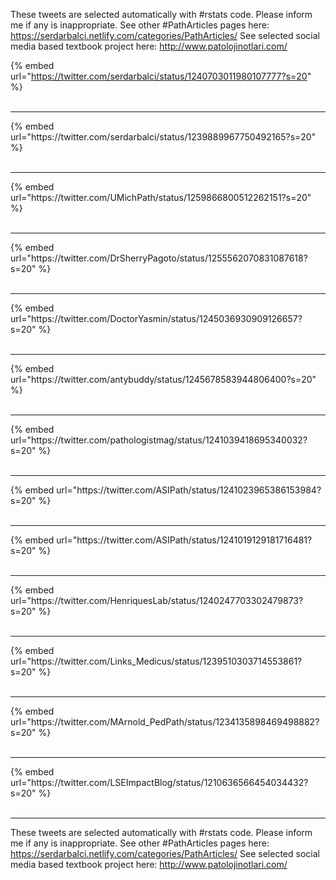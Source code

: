 

These tweets are selected automatically with #rstats code. Please inform me if any is inappropriate.
See other #PathArticles pages here: https://serdarbalci.netlify.com/categories/PathArticles/ 
See selected social media based textbook project here: http://www.patolojinotlari.com/

{% embed url="https://twitter.com/serdarbalci/status/1240703011980107777?s=20" %}<br>
<br>
<hr>
{% embed url="https://twitter.com/serdarbalci/status/1239889967750492165?s=20" %}<br>
<br>
<hr>
{% embed url="https://twitter.com/UMichPath/status/1259866800512262151?s=20" %}<br>
<br>
<hr>
{% embed url="https://twitter.com/DrSherryPagoto/status/1255562070831087618?s=20" %}<br>
<br>
<hr>
{% embed url="https://twitter.com/DoctorYasmin/status/1245036930909126657?s=20" %}<br>
<br>
<hr>
{% embed url="https://twitter.com/antybuddy/status/1245678583944806400?s=20" %}<br>
<br>
<hr>
{% embed url="https://twitter.com/pathologistmag/status/1241039418695340032?s=20" %}<br>
<br>
<hr>
{% embed url="https://twitter.com/ASIPath/status/1241023965386153984?s=20" %}<br>
<br>
<hr>
{% embed url="https://twitter.com/ASIPath/status/1241019129181716481?s=20" %}<br>
<br>
<hr>
{% embed url="https://twitter.com/HenriquesLab/status/1240247703302479873?s=20" %}<br>
<br>
<hr>
{% embed url="https://twitter.com/Links_Medicus/status/1239510303714553861?s=20" %}<br>
<br>
<hr>
{% embed url="https://twitter.com/MArnold_PedPath/status/1234135898469498882?s=20" %}<br>
<br>
<hr>
{% embed url="https://twitter.com/LSEImpactBlog/status/1210636566454034432?s=20" %}<br>
<br>
<hr>


These tweets are selected automatically with #rstats code. Please inform me if any is inappropriate.
See other #PathArticles pages here: https://serdarbalci.netlify.com/categories/PathArticles/ 
See selected social media based textbook project here: http://www.patolojinotlari.com/
